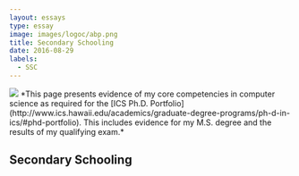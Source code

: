 ```yaml
---
layout: essays  
type: essay
image: images/logoc/abp.png
title: Secondary Schooling  
date: 2016-08-29  
labels:
  - SSC
---
```


<img class="ui image" src="{{ site.baseurl }}/images/logoc/abp.png ">
*This page presents evidence of my core competencies in computer science as required for the [ICS Ph.D. Portfolio](http://www.ics.hawaii.edu/academics/graduate-degree-programs/ph-d-in-ics/#phd-portfolio). This includes evidence for my M.S. degree and the results of my qualifying exam.*

## Secondary Schooling





